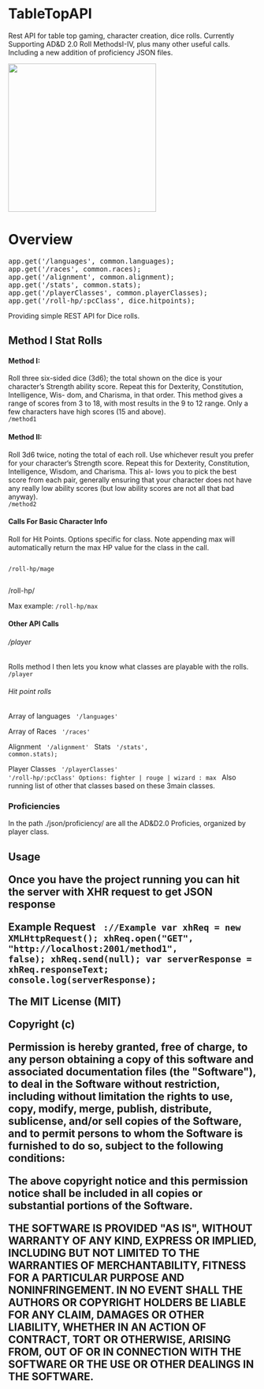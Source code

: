 TableTopAPI
===========

Rest API for table top gaming, character creation, dice rolls. Currently Supporting AD&D 2.0 Roll MethodsI-IV, plus many other useful calls. Including a new addition of proficiency JSON files.


<img src="http://jpmcgarrity.com/Git/readmeResources/incredible--advanced-dungeons-and-lawyers-d-fantasy-orcs-dungeons-and-dragons-role-playing-picture-image.jpg" height="300px" width="auto">

<h1>Overview</h1>

<pre>
app.get('/languages', common.languages);
app.get('/races', common.races);
app.get('/alignment', common.alignment);
app.get('/stats', common.stats);
app.get('/playerClasses', common.playerClasses);
app.get('/roll-hp/:pcClass', dice.hitpoints);
</pre>


<p>
 Providing simple REST API for Dice rolls.

<h2>Method I Stat Rolls</h2>

<h4>Method I:</h4>
<p>
Roll three six-sided dice (3d6); the total shown on the dice is your character’s Strength ability score.
Repeat this for Dexterity, Constitution, Intelligence, Wis- dom, and Charisma, in that order.
This method gives a range of scores from 3 to 18, with most results in the 9 to 12 range. Only a few characters
have high scores (15 and above).


<code>
/method1
</code>

<h4>Method II:</h4>
<p>
Roll 3d6 twice, noting the total of each roll. Use whichever result you prefer for your character‘s Strength score. Repeat this for
Dexterity, Constitution, Intelligence, Wisdom, and Charisma. This al- lows you to pick the best score from
each pair, generally ensuring that your character does not have any really low ability scores
(but low ability scores are not all that bad anyway).

<code>
/method2
</code>


 <h4>Calls For Basic Character Info</h4>

Roll for Hit Points.
Options specific for class. Note appending max will automatically return the max HP value for the class in the call.

<code>
/roll-hp/mage
 </code>

/roll-hp/

Max example:
<code>/roll-hp/max</code>

<h4>Other API Calls</h4>

<h6>/player</h6>
Rolls method I then lets you know what classes are playable with the rolls.
<code>
/player
</code>


<h6>Hit point rolls</h6>

Array of languages 
<code>
'/languages'
</code>

Array of Races
<code>
'/races'
</code>

Alignment
<code>
'/alignment'
</code>
Stats
<code>
'/stats', common.stats);
</code>

Player Classes
<code>
'/playerClasses'
</code>
<code>
'/roll-hp/:pcClass' Options: fighter | rouge | wizard : max
</code>
Also running list of other that classes based on these 3main classes.

<h3>Proficiencies</h3>
In the path ./json/proficiency/ are all the AD&D2.0 Proficies, organized by player class.


 
<h2>Usage
<p>
Once you have the project running you can hit the server with XHR request to get JSON response

<strong>Example Request
<code>
://Example 
var xhReq = new XMLHttpRequest();
xhReq.open("GET", "http://localhost:2001/method1", false);
xhReq.send(null);
var serverResponse = xhReq.responseText;
console.log(serverResponse);
</code>

The MIT License (MIT)

Copyright (c) <year> <copyright holders>

Permission is hereby granted, free of charge, to any person obtaining a copy
of this software and associated documentation files (the "Software"), to deal
in the Software without restriction, including without limitation the rights
to use, copy, modify, merge, publish, distribute, sublicense, and/or sell
copies of the Software, and to permit persons to whom the Software is
furnished to do so, subject to the following conditions:

The above copyright notice and this permission notice shall be included in
all copies or substantial portions of the Software.

THE SOFTWARE IS PROVIDED "AS IS", WITHOUT WARRANTY OF ANY KIND, EXPRESS OR
IMPLIED, INCLUDING BUT NOT LIMITED TO THE WARRANTIES OF MERCHANTABILITY,
FITNESS FOR A PARTICULAR PURPOSE AND NONINFRINGEMENT. IN NO EVENT SHALL THE
AUTHORS OR COPYRIGHT HOLDERS BE LIABLE FOR ANY CLAIM, DAMAGES OR OTHER
LIABILITY, WHETHER IN AN ACTION OF CONTRACT, TORT OR OTHERWISE, ARISING FROM,
OUT OF OR IN CONNECTION WITH THE SOFTWARE OR THE USE OR OTHER DEALINGS IN
THE SOFTWARE.
